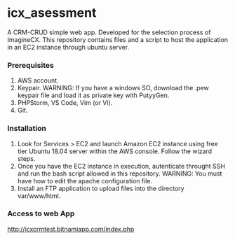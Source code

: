 # icx_asessment
A CRM-CRUD simple web app. Developed for the selection process of ImagineCX. This repository contains  files and a script to host the application in an EC2 instance through ubuntu server. 


### Prerequisites

1. AWS account. 
2. Keypair. WARNING: If you have a windows SO, download the .pew keypair file and load it as private key with PutyyGen.
3. PHPStorm, VS Code, Vim (or Vi).
4. Git.


### Installation

1. Look for Services > EC2 and launch Amazon EC2 instance using free tier Ubuntu 18.04 server within the AWS console. Follow the wizard steps.
2. Once you have the EC2 instance in execution, autenticate throught SSH and run the bash script allowed in this repository. WARNING: You must have how to edit the apache configuration file. 
3. Install an FTP application to upload files into the directory var/www/html.

### Access to web App

http://icxcrmtest.bitnamiapp.com/index.php

